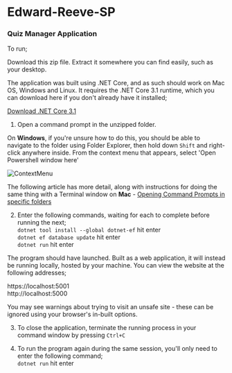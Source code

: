 # Edward-Reeve-SP

### Quiz Manager Application

To run;

Download this zip file. Extract it somewhere you can find easily, such as your desktop.

The application was built using .NET Core, and as such should work on Mac OS, Windows and Linux. It requires the .NET Core 3.1 runtime, which you can download here if you don't already have it installed;

[Download .NET Core 3.1](https://dotnet.microsoft.com/download/dotnet-core/3.1)

1. Open a command prompt in the unzipped folder. 

On **Windows**, if you're unsure how to do this, you should be able to navigate to the folder using Folder Explorer, then hold down `Shift` and right-click anywhere inside. From the context menu that appears, select 'Open Powershell window here'

![ContextMenu](https://github.com/makersacademy/Edward-Reeve-SP/blob/master/WikiImages/Readme.png)

The following article has more detail, along with instructions for doing the same thing with a Terminal window on **Mac** - [Opening Command Prompts in specific folders](https://www.groovypost.com/howto/open-command-window-terminal-window-specific-folder-windows-mac-linux/)

2. Enter the following commands, waiting for each to complete before running the next;  
`dotnet tool install --global dotnet-ef` hit enter  
`dotnet ef database update` hit enter  
`dotnet run` hit enter  

The program should have launched. Built as a web application, it will instead be running locally, hosted by your machine. You can view the website at the following addresses;

https://localhost:5001  
http://localhost:5000

You may see warnings about trying to visit an unsafe site - these can be ignored using your browser's in-built options.

3. To close the application, terminate the running process in your command window by pressing `Ctrl+C`

4. To run the program again during the same session, you'll only need to enter the following command;     
`dotnet run` hit enter    
